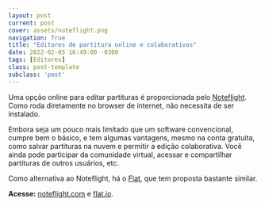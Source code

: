 ```yaml
---
layout: post
current: post
cover: assets/noteflight.png
navigation: True
title: "Editores de partitura online e colaborativos"
date: 2022-02-05 16:49:00 -0300
tags: [Editores]
class: post-template
subclass: 'post'
---
```


Uma opção online para editar partituras é proporcionada pelo [Noteflight](https://www.noteflight.com). Como roda diretamente no browser de internet, não necessita de ser instalado.

Embora seja um pouco mais limitado que um software convencional, cumpre bem o básico, e tem algumas vantagens, mesmo na conta gratuita, como salvar partituras na nuvem e permitir a edição colaborativa. Você ainda pode participar da comunidade virtual, acessar e compartilhar partituras de outros usuários, etc.

Como alternativa ao Noteflight, há o [Flat](https://flat.io), que tem proposta bastante similar.

**Acesse:** [noteflight.com](https://www.noteflight.com) e [flat.io](https://flat.io).